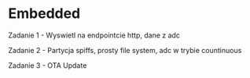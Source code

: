 # Embedded

Zadanie 1 - Wyswietl na endpointcie http, dane z adc

Zadanie 2 - Partycja spiffs, prosty file system, adc w trybie countinuous

Zadanie 3 - OTA Update

